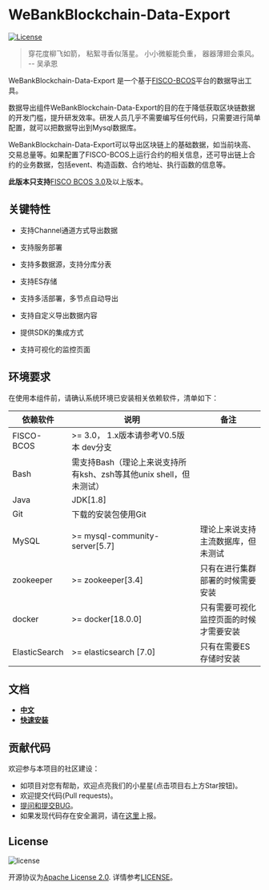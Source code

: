 
# WeBankBlockchain-Data-Export

[![License](https://img.shields.io/badge/license-Apache%202-4EB1BA.svg)](https://www.apache.org/licenses/LICENSE-2.0.html)

> 穿花度柳飞如箭，
> 粘絮寻香似落星。
> 小小微躯能负重，
> 器器薄翅会乘风。
> -- 吴承恩


WeBankBlockchain-Data-Export 是一个基于[FISCO-BCOS](https://github.com/FISCO-BCOS/FISCO-BCOS)平台的数据导出工具。

数据导出组件WeBankBlockchain-Data-Export的目的在于降低获取区块链数据的开发门槛，提升研发效率。研发人员几乎不需要编写任何代码，只需要进行简单配置，就可以把数据导出到Mysql数据库。

WeBankBlockchain-Data-Export可以导出区块链上的基础数据，如当前块高、交易总量等。如果配置了FISCO-BCOS上运行合约的相关信息，还可导出链上合约的业务数据，包括event、构造函数、合约地址、执行函数的信息等。

**此版本只支持**[FISCO BCOS 3.0](https://fisco-bcos-doc.readthedocs.io/zh_CN/latest/docs/introduction.html)及以上版本。


## 关键特性

- 支持Channel通道方式导出数据

- 支持服务部署

- 支持多数据源，支持分库分表

- 支持ES存储

- 支持多活部署，多节点自动导出

- 支持自定义导出数据内容

- 提供SDK的集成方式

- 支持可视化的监控页面


## 环境要求

在使用本组件前，请确认系统环境已安装相关依赖软件，清单如下：

| 依赖软件 | 说明 |备注|
| --- | --- | --- |
| FISCO-BCOS | >= 3.0， 1.x版本请参考V0.5版本 dev分支 |
| Bash | 需支持Bash（理论上来说支持所有ksh、zsh等其他unix shell，但未测试）|
| Java | JDK[1.8] ||
| Git | 下载的安装包使用Git | |
| MySQL | >= mysql-community-server[5.7] | 理论上来说支持主流数据库，但未测试|
| zookeeper | >= zookeeper[3.4] | 只有在进行集群部署的时候需要安装|
| docker    | >= docker[18.0.0] | 只有需要可视化监控页面的时候才需要安装|
| ElasticSearch | >= elasticsearch [7.0] | 只有在需要ES存储时安装 |


## 文档
- [**中文**](https://data-doc.readthedocs.io/zh_CN/data_export_2.0/docs/WeBankBlockchain-Data-Export/index.html)
- [**快速安装**](https://data-doc.readthedocs.io/zh_CN/data_export_2.0/docs/WeBankBlockchain-Data-Export/install.html)


## 贡献代码
欢迎参与本项目的社区建设：
- 如项目对您有帮助，欢迎点亮我们的小星星(点击项目右上方Star按钮)。
- 欢迎提交代码(Pull requests)。
- [提问和提交BUG](https://github.com/WeBankBlockchain/WeBankBlockchain-Data-Export/issues)。
- 如果发现代码存在安全漏洞，请在[这里](https://security.webank.com)上报。


## License
![license](http://img.shields.io/badge/license-Apache%20v2-blue.svg)

开源协议为[Apache License 2.0](http://www.apache.org/licenses/). 详情参考[LICENSE](../LICENSE)。
